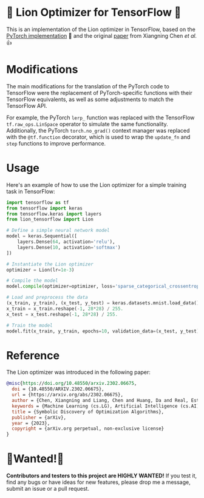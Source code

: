 # :star2: Lion Optimizer for TensorFlow :star2:
This is an implementation of the Lion optimizer in TensorFlow, based on the [PyTorch implementation](https://github.com/lucidrains/lion-pytorch) 🙏 and the original [paper](https://arxiv.org/abs/2302.06675) from Xiangning Chen *et al.* 👍

# Modifications
The main modifications for the translation of the PyTorch code to TensorFlow were the replacement of PyTorch-specific functions with their TensorFlow equivalents, as well as some adjustments to match the TensorFlow API.

For example, the PyTorch `lerp_` function was replaced with the TensorFlow `tf.raw_ops.LinSpace` operator to simulate the same functionality. Additionally, the PyTorch `torch.no_grad()` context manager was replaced with the `@tf.function` decorator, which is used to wrap the `update_fn` and `step` functions to improve performance.

# Usage
Here's an example of how to use the Lion optimizer for a simple training task in TensorFlow:

```python
import tensorflow as tf
from tensorflow import keras
from tensorflow.keras import layers
from lion_tensorflow import Lion

# Define a simple neural network model
model = keras.Sequential([
    layers.Dense(64, activation='relu'),
    layers.Dense(10, activation='softmax')
])

# Instantiate the Lion optimizer
optimizer = Lion(lr=1e-3)

# Compile the model
model.compile(optimizer=optimizer, loss='sparse_categorical_crossentropy', metrics=['accuracy'])

# Load and preprocess the data
(x_train, y_train), (x_test, y_test) = keras.datasets.mnist.load_data()
x_train = x_train.reshape(-1, 28*28) / 255.
x_test = x_test.reshape(-1, 28*28) / 255.

# Train the model
model.fit(x_train, y_train, epochs=10, validation_data=(x_test, y_test))
```

# Reference
The Lion optimizer was introduced in the following paper:

```bibtex
@misc{https://doi.org/10.48550/arxiv.2302.06675,
  doi = {10.48550/ARXIV.2302.06675},  
  url = {https://arxiv.org/abs/2302.06675}, 
  author = {Chen, Xiangning and Liang, Chen and Huang, Da and Real, Esteban and Wang, Kaiyuan and Liu, Yao and Pham, Hieu and Dong, Xuanyi and Luong, Thang and Hsieh, Cho-Jui and Lu, Yifeng and Le, Quoc V.}, 
  keywords = {Machine Learning (cs.LG), Artificial Intelligence (cs.AI), Computation and Language (cs.CL), Computer Vision and Pattern Recognition (cs.CV), Neural and Evolutionary Computing (cs.NE), FOS: Computer and information sciences, FOS: Computer and information sciences},
  title = {Symbolic Discovery of Optimization Algorithms},
  publisher = {arXiv},
  year = {2023},  
  copyright = {arXiv.org perpetual, non-exclusive license}
}
```

# 🚨Wanted!🚨
**Contributors and testers to this project are HIGHLY WANTED!** If you test it, find any bugs or have ideas for new features, please drop me a message,  submit an issue or a pull request.
